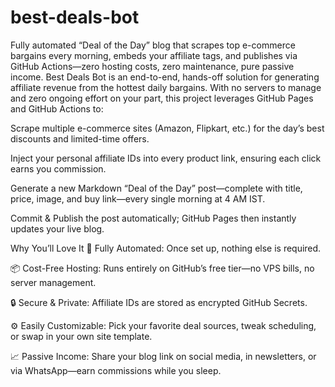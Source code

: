 # best-deals-bot
Fully automated “Deal of the Day” blog that scrapes top e-commerce bargains every morning, embeds your affiliate tags, and publishes via GitHub Actions—zero hosting costs, zero maintenance, pure passive income.
Best Deals Bot is an end-to-end, hands-off solution for generating affiliate revenue from the hottest daily bargains. With no servers to manage and zero ongoing effort on your part, this project leverages GitHub Pages and GitHub Actions to:

Scrape multiple e-commerce sites (Amazon, Flipkart, etc.) for the day’s best discounts and limited-time offers.

Inject your personal affiliate IDs into every product link, ensuring each click earns you commission.

Generate a new Markdown “Deal of the Day” post—complete with title, price, image, and buy link—every single morning at 4 AM IST.

Commit & Publish the post automatically; GitHub Pages then instantly updates your live blog.

Why You’ll Love It
🔄 Fully Automated: Once set up, nothing else is required.

📦 Cost-Free Hosting: Runs entirely on GitHub’s free tier—no VPS bills, no server management.

🔒 Secure & Private: Affiliate IDs are stored as encrypted GitHub Secrets.

⚙️ Easily Customizable: Pick your favorite deal sources, tweak scheduling, or swap in your own site template.

📈 Passive Income: Share your blog link on social media, in newsletters, or via WhatsApp—earn commissions while you sleep.
